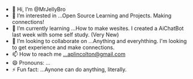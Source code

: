- 👋 Hi, I’m @MrJellyBro
- 👀 I’m interested in ...Open Source Learning and Projects. Making connections!
- 🌱 I’m currently learning ...How to make wesites. I created a AiChatBot last week with some self study. (Very New)
- 💞️ I’m looking to collaborate on ...Anything and everyhthing. I'm looking to get experience and make connections.
- 📫 How to reach me ...aplincolton@gmail.com
- 😄 Pronouns: ...
- ⚡ Fun fact: ...Aynone can do anything, literally.

<!---
MrJellyBro/MrJellyBro is a ✨ special ✨ repository because its `README.md` (this file) appears on your GitHub profile.
You can click the Preview link to take a look at your changes.
--->
